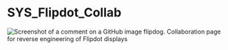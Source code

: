 # SYS_Flipdot_Collab
![Screenshot of a comment on a GitHub image flipdog.]((https://github.com/DNicholai/SYS_Flipdot_Collab/Assets/flipdot.jpg))
Collaboration page for reverse engineering of Flipdot displays



